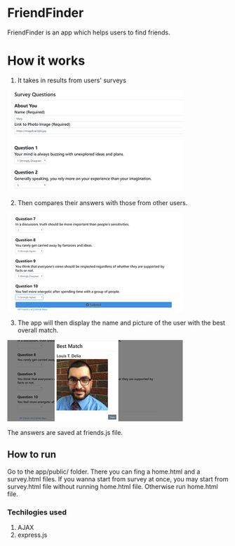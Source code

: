 # FriendFinder

FriendFinder is an app which helps users to find friends. 

# How it works 

1. It takes in results from  users' surveys

![survey](/app/public/img/1.png)

2. Then compares their answers with those from other users.

![submit](/app/public/img/2.png)

 3. The app will then display the name and picture of the user with the best overall match.

![best match](/app/public/img/3.png)

The answers are saved at friends.js file. 

## How to run 

Go to the app/public/ folder. There you can fing a home.html and a survey.html files. If you wanna start from survey at once, you may start from survey.html file without running home.html file. Otherwise run home.html file.

### Techilogies used 

1. AJAX
2. express.js
